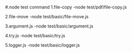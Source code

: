 #.node test command
1.file-copy
-node test/pdf/file-copy.js

2.file-move
-node test/basic/file-move.js

3.argument.js
-node test/basic/argument.js

4.try.js
-node test/basic/try.js

5.logger.js
-node test/basic/logger.js
